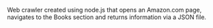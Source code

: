Web crawler created using node.js that opens an Amazon.com page, navigates to the Books section and returns information via a JSON file.
